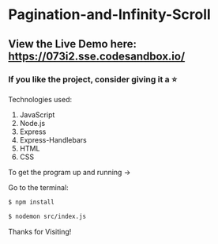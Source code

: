 # Pagination-and-Infinity-Scroll 

## View the Live Demo here: https://073i2.sse.codesandbox.io/
### If you like the project, consider giving it a ⭐

Technologies used: 
1. JavaScript
2. Node.js
3. Express
4. Express-Handlebars
5. HTML
6. CSS

To get the program up and running ->

Go to the terminal: 
```sh
$ npm install
```

```sh
$ nodemon src/index.js
```

Thanks for Visiting!
